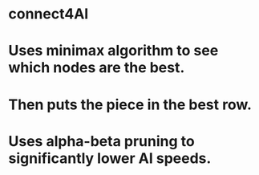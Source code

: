 # connect4AI
# Uses minimax algorithm to see which nodes are the best. 
# Then puts the piece in the best row. 
# Uses alpha-beta pruning to significantly lower AI speeds. 

